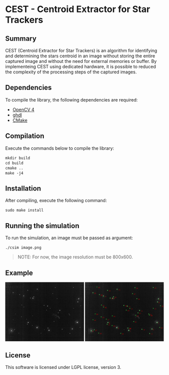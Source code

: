 # CEST - Centroid Extractor for Star Trackers

## Summary

CEST (Centroid Extractor for Star Trackers) is an algorithm for identifying and determining the stars centroid in an image without storing the entire captured image and without the need for external memories or buffer. By implementeing CEST using dedicated hardware, it is possible to reduced the complexity of the processing steps of the captured images.

## Dependencies

To compile the library, the following dependencies are required:

* [OpenCV 4](https://opencv.org/)
* [ghdl](http://ghdl.free.fr/)
* [CMake](https://cmake.org/)

## Compilation

Execute the commands below to compile the library:

```
mkdir build
cd build
cmake ..
make -j4
```

## Installation

After compiling, execute the following command:

```
sudo make install
```

## Running the simulation

To run the simulation, an image must be passed as argument:

```
./csim image.png
```

> NOTE: For now, the image resolution must be 800x600.

## Example

<p align="center">
<img src="https://raw.githubusercontent.com/mgm8/cest/master/doc/result-demo.png">
</p>

## License

This software is licensed under LGPL license, version 3.
